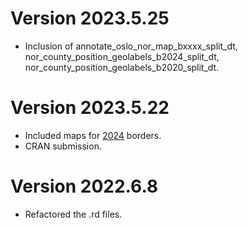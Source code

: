 # Version 2023.5.25

- Inclusion of annotate_oslo_nor_map_bxxxx_split_dt, nor_county_position_geolabels_b2024_split_dt, nor_county_position_geolabels_b2020_split_dt.

# Version 2023.5.22

- Included maps for [2024](https://www.regjeringen.no/no/tema/kommuner-og-regioner/kommunestruktur/nye-kommune-og-fylkesnummer-fra-1.-januar-2024/id2924701/?expand=factbox2924711) borders.
- CRAN submission.

# Version 2022.6.8

- Refactored the .rd files.
